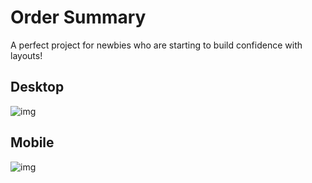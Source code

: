 
# Order Summary
A perfect project for newbies who are starting to build confidence with layouts!
## Desktop
![img](https://i.imgur.com/aCPanVZ.png)
## Mobile
![img](https://i.imgur.com/EtpXZvh.png)
